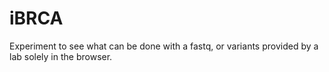 # iBRCA

Experiment to see what can be done with a fastq, or variants provided by a lab solely in the
browser.
